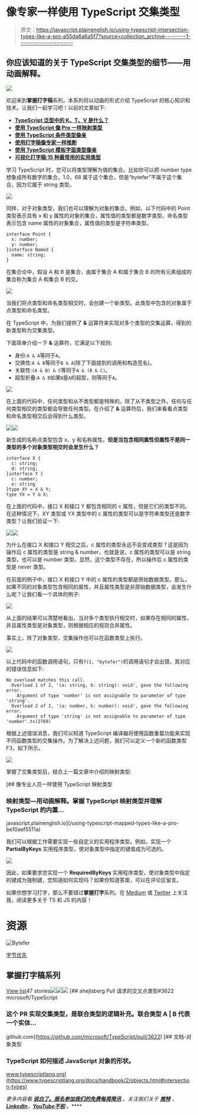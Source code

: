 # 像专家一样使用 TypeScript 交集类型

> 原文：<https://javascript.plainenglish.io/using-typescript-intersection-types-like-a-pro-a55da6a6a5f7?source=collection_archive---------1----------------------->

## 你应该知道的关于 TypeScript 交集类型的细节——用动画解释。

![](img/d98b6883561fe6313f1379401e4c04da.png)

欢迎来到**掌握打字稿**系列。本系列将以动画的形式介绍 TypeScript 的核心知识和技术。让我们一起学习吧！以前的文章如下:

*   [**TypeScript 泛型中的 K、T、V 是什么？**](https://medium.com/frontend-canteen/what-are-k-t-and-v-in-typescript-generics-9fabe1d0f0f3)
*   [**使用 TypeScript 像 Pro 一样映射类型**](/using-typescript-mapped-types-like-a-pro-be10aef5511a)
*   [**使用 TypeScript 条件类型像亲**](/use-typescript-conditional-types-like-a-pro-7baea0ad05c5)
*   [**使用打字稿像专家一样推断**](https://levelup.gitconnected.com/using-typescript-infer-like-a-pro-f30ab8ab41c7)
*   [**使用 TypeScript 模板字面类型像亲**](https://medium.com/javascript-in-plain-english/how-to-use-typescript-template-literal-types-like-a-pro-2e02a7db0bac)
*   [**可视化打字稿:15 种最常用的实用类型**](/15-utility-types-that-every-typescript-developer-should-know-6cf121d4047c)

学习 TypeScript 时，您可以将类型理解为值的集合。比如你可以把 number type 想象成所有数字的集合，1.0，68 属于这个集合，但是“bytefer”不属于这个集合，因为它属于 string 类型。

![](img/6606d51a0ac1d28aeebc7dfcf200a888.png)

同样，对于对象类型，我们也可以理解为对象的集合。例如，以下代码中的 Point 类型表示具有 x 和 y 属性的对象的集合，属性值的类型都是数字类型。命名类型表示包含 name 属性的对象集合，属性值的类型是字符串类型。

```
interface Point {
  x: number;
  y: number;
}interface Named {
  name: string;
}
```

在集合论中，假设 A 和 B 是集合，由属于集合 A 和属于集合 B 的所有元素组成的集合称为集合 A 和集合 B 的交。

![](img/94e15904181fc5dbcdd06d48d2f381ed.png)

当我们将点类型和命名类型相交时，会创建一个新类型。此类型中包含的对象属于点类型和命名类型。

在 TypeScript 中，为我们提供了 **&** 运算符来实现对多个类型的交集运算，得到的新类型称为交集类型。

下面简单介绍一下 **&** 运算符，它满足以下规则:

*   身份:`A & A`等同于`A`。
*   交换性:`A & B`等同于`B & A`(除了下面提到的调用和构造签名)。
*   关联性:`(A & B) & C`等同于`A & (B & C)`。
*   超型折叠:`A & B`如果`B`是`A`的超型，则等同于`A`。

![](img/4ad780f6c00f875c93aa3c43e568bb7d.png)

在上面的代码中，任何类型和从不类型都是特殊的。除了从不类型之外，任何与任何类型相交的类型都会导致任何类型。在介绍了 **&** 运算符后，我们来看看点类型和命名类型相交后会得到什么类型。

![](img/85a2c36558c71c33708695c3f4aed082.png)![](img/c3395cfcc58f9777eb900eec189a8fc3.png)

新生成的名称点类型包含 x、y 和名称属性。**但是当包含相同属性但属性不是同一类型的多个对象类型相交时会发生什么？**

```
interface X {
  c: string;
  d: string;
}interface Y {
  c: number;
  e: string
}type XY = X & Y;
type YX = Y & X;
```

在上面的代码中，接口 X 和接口 Y 都包含相同的 c 属性，但是它们的类型不同。在这种情况下，XY 类型或 YX 类型中的 c 属性的类型可以是字符串类型还是数字类型？让我们验证一下:

![](img/ce57f307d677e11c4bab404aefa2c5eb.png)![](img/c12f8989f00ecb483d646d3430dbd47a.png)

为什么在接口 X 和接口 Y 相交之后，c 属性的类型永远不会变成类型？这是因为操作后 c 属性的类型是 string & number，也就是说，c 属性的类型可以是 string 类型，也可以是 number 类型。显然，这个类型不存在，所以操作后 c 属性的类型是 never 类型。

在前面的例子中，接口 X 和接口 Y 中的 c 属性的类型都是原始数据类型。那么，如果不同的对象类型包含相同的属性，并且属性类型是非原始数据类型，会发生什么呢？让我们看一个具体的例子:

![](img/22a38ae41c581d2bacfdb1eba0570f96.png)

从上面的结果可以清楚地看出，当对多个类型执行相交时，如果存在相同的属性，并且属性类型是对象类型，则根据相应的规则合并属性。

事实上，除了对象类型，交集操作也可以在函数类型上执行。

![](img/c3ee3fc53b925469abfc94d4f828f3b6.png)

以上代码中的函数调用语句，只有`f(1, "bytefer")`的调用语句才会出错，其对应的错误信息如下:

```
No overload matches this call.
  Overload 1 of 2, '(a: string, b: string): void', gave the following error.
    Argument of type 'number' is not assignable to parameter of type 'string'.
  Overload 2 of 2, '(a: number, b: number): void', gave the following error.
    Argument of type 'string' is not assignable to parameter of type 'number'.ts(2769)
```

根据上述错误消息，我们可以知道 TypeScript 编译器将使用函数重载功能来实现不同函数类型的交集操作。为了解决上述问题，我们可以定义一个新的函数类型 F3，如下所示。

![](img/4a59639d9cc5443a88f08dbdb036c7b0.png)

掌握了交集类型后，结合上一篇文章中介绍的映射类型:

[](/using-typescript-mapped-types-like-a-pro-be10aef5511a) [## 像专业人员一样使用 TypeScript 映射类型

### 映射类型—用动画解释。掌握 TypeScript 映射类型并理解 TypeScript 的内置…

javascript.plainenglish.io](/using-typescript-mapped-types-like-a-pro-be10aef5511a) 

我们可以根据工作需要实现一些自定义的实用程序类型。例如，实现一个 **PartialByKeys** 实用程序类型，使对象类型中指定的键值成为可选的。

![](img/b1aa3657a58e6791fcbc153e6cfcb475.png)

因此，如果要求您实现一个 **RequiredByKeys** 实用程序类型，使对象类型中指定的键成为强制键，您知道如何实现吗？如果你知道答案，可以在评论区留言。

如果你想学习打字，那么不要错过**掌握打字**系列。在 [Medium](https://medium.com/@bytefer) 或 [Twitter](https://twitter.com/Tbytefer) 上关注我，阅读更多关于 TS 和 JS 的内容！

# 资源

![Bytefer](img/238cf2afd3c689b50719951ba2fd880d.png)

[字节优先](https://medium.com/@bytefer?source=post_page-----a55da6a6a5f7--------------------------------)

## 掌握打字稿系列

[View list](https://medium.com/@bytefer/list/mastering-typescript-series-688ee7c12807?source=post_page-----a55da6a6a5f7--------------------------------)47 stories![](img/8fba4cad7ae795f6abed5234e33e0356.png)![](img/373c978fed504a3c38f0fdb5b617fedb.png)![](img/a8ea3e3ecad1c2d2697107f3ce466e42.png)[](https://github.com/microsoft/TypeScript/pull/3622) [## ahejlsberg Pull 请求的交叉点类型#3622 microsoft/TypeScript

### 这个 PR 实现交集类型，是联合类型的逻辑补充。联合类型 A | B 代表一个实体…

github.com](https://github.com/microsoft/TypeScript/pull/3622) [](https://www.typescriptlang.org/docs/handbook/2/objects.html#intersection-types) [## 文档-对象类型

### TypeScript 如何描述 JavaScript 对象的形状。

www.typescriptlang.org](https://www.typescriptlang.org/docs/handbook/2/objects.html#intersection-types) 

*更多内容看* [***说白了。报名参加我们的***](https://plainenglish.io/)***[***免费每周简讯***](http://newsletter.plainenglish.io/) *。关注我们关于* [***推特***](https://twitter.com/inPlainEngHQ) ，[***LinkedIn***](https://www.linkedin.com/company/inplainenglish/)*，*[***YouTube***](https://www.youtube.com/channel/UCtipWUghju290NWcn8jhyAw)*[***不和***](https://discord.gg/GtDtUAvyhW) *。*****